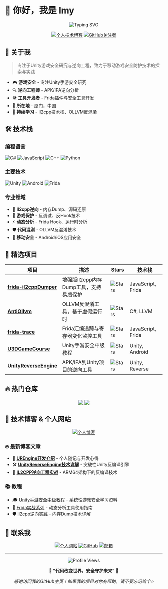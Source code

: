 # 👋 你好，我是 Imy

<div align="center">
  <img src="https://readme-typing-svg.herokuapp.com?font=Fira+Code&size=30&pause=1000&color=00D4FF&center=true&vCenter=true&width=600&lines=游戏安全研究员;Unity逆向工程师;Frida工具开发者;移动安全" alt="Typing SVG" />
</div>

<div align="center">
  
[![个人技术博客](https://img.shields.io/badge/🌟_个人技术博客-FF6B35?style=for-the-badge&logo=hexo&logoColor=white)](https://iiiimmmyyy.github.io/IIIImmmyyy/)
[![GitHub关注者](https://img.shields.io/badge/GitHub_关注者-133_followers-00D4FF?style=for-the-badge&logo=github)](https://github.com/IIIImmmyyy)

</div>

## 🚀 关于我

> 专注于Unity游戏安全研究与逆向工程，致力于移动游戏安全防护技术的探索与实践

- 🎮 **游戏安全** - 专注Unity手游安全研究
- 🔍 **逆向工程师** - APK/IPA逆向分析 
- 🛠️ **工具开发者** - Frida插件与安全工具开发
- 📍 **所在地** - 厦门，中国
- 🌱 **持续学习** - Il2cpp技术栈、OLLVM反混淆

## 🛠️ 技术栈

### 编程语言
![C#](https://img.shields.io/badge/C%23-239120?style=for-the-badge&logo=c-sharp&logoColor=white)
![JavaScript](https://img.shields.io/badge/JavaScript-F7DF1E?style=for-the-badge&logo=javascript&logoColor=black)
![C++](https://img.shields.io/badge/C++-00599C?style=for-the-badge&logo=c%2B%2B&logoColor=white)
![Python](https://img.shields.io/badge/Python-3776AB?style=for-the-badge&logo=python&logoColor=white)

### 主要技术
![Unity](https://img.shields.io/badge/Unity-000000?style=for-the-badge&logo=unity&logoColor=white)
![Android](https://img.shields.io/badge/Android-3DDC84?style=for-the-badge&logo=android&logoColor=white)
![Frida](https://img.shields.io/badge/Frida-FF6B35?style=for-the-badge&logo=frida&logoColor=white)

### 专业领域
- 🎯 **Il2cpp逆向** - 内存Dump、源码还原
- 🔐 **游戏保护** - 反调试、反Hook技术
- ⚡ **动态分析** - Frida Hook、运行时分析
- 🛡️ **代码混淆** - OLLVM反混淆技术
- 📱 **移动安全** - Android/iOS应用安全

## 🌟 精选项目

<div align="center">

| 项目 | 描述 | Stars | 技术栈 |
|------|------|-------|--------|
| [**frida-il2cppDumper**](https://github.com/IIIImmmyyy/frida-il2cppDumper) | 增强版Il2cpp内存Dump工具，支持易盾保护 | ![Stars](https://img.shields.io/github/stars/IIIImmmyyy/frida-il2cppDumper?style=flat&color=yellow) | JavaScript, Frida |
| [**AntiOllvm**](https://github.com/IIIImmmyyy/AntiOllvm) | OLLVM反混淆工具，基于虚假运行时 | ![Stars](https://img.shields.io/github/stars/IIIImmmyyy/AntiOllvm?style=flat&color=yellow) | C#, LLVM |
| [**frida-trace**](https://github.com/IIIImmmyyy/frida-trace) | Frida汇编追踪与寄存器变化监控工具 | ![Stars](https://img.shields.io/github/stars/IIIImmmyyy/frida-trace?style=flat&color=yellow) | JavaScript, Frida |
| [**U3DGameCourse**](https://github.com/IIIImmmyyy/U3DGameCourse) | Unity手游安全中级教程 | ![Stars](https://img.shields.io/github/stars/IIIImmmyyy/U3DGameCourse?style=flat&color=yellow) | Unity, Android |
| [**UnityReverseEngine**](https://github.com/IIIImmmyyy/UnityReverseEngine) | APK/IPA到Unity项目的逆向工具 | ![Stars](https://img.shields.io/github/stars/IIIImmmyyy/UnityReverseEngine?style=flat&color=yellow) | Unity, Reverse |

</div>



## 🔥 热门仓库

<div align="center">
  <a href="https://github.com/IIIImmmyyy/frida-il2cppDumper">
    <img align="center" src="https://github-readme-stats.vercel.app/api/pin/?username=IIIImmmyyy&repo=frida-il2cppDumper&theme=vue&hide_border=true" />
  </a>
  <a href="https://github.com/IIIImmmyyy/AntiOllvm">
    <img align="center" src="https://github-readme-stats.vercel.app/api/pin/?username=IIIImmmyyy&repo=AntiOllvm&theme=vue&hide_border=true" />
  </a>
</div>

## 📝 技术博客 & 个人网站

<div align="center">
  <a href="https://iiiimmmyyy.github.io/IIIImmmyyy/">
    <img src="https://img.shields.io/badge/🌟_访问我的技术博客-FF6B35?style=for-the-badge&logo=hexo&logoColor=white" alt="个人博客" />
  </a>
</div>

### 🔥 最新博客文章
- 🚀 [**UREngine开发介绍**](https://iiiimmmyyy.github.io/IIIImmmyyy/) - 个人随记与开发心得
- 🛠️ [**UnityReverseEngine技术详解**](https://iiiimmmyyy.github.io/IIIImmmyyy/) - 突破性Unity反编译引擎
- 🎯 [**IL2CPP逆向工程实战**](https://iiiimmmyyy.github.io/IIIImmmyyy/) - ARM64架构下的反编译技术

### 📚 教程
- 🎓 [Unity手游安全中级教程](https://github.com/IIIImmmyyy/U3DGameCourse) - 系统性游戏安全学习资料
- 🔧 [Frida实战系列](https://github.com/IIIImmmyyy/frida-trace) - 动态分析工具使用指南
- 🛡️ [Il2cpp逆向实践](https://github.com/IIIImmmyyy/frida-il2cppDumper) - 内存Dump技术详解

## 🤝 联系我

<div align="center">

[![个人网站](https://img.shields.io/badge/🌐_个人网站-4285f4?style=for-the-badge)](https://iiiimmmyyy.github.io/IIIImmmyyy/)
[![GitHub](https://img.shields.io/badge/GitHub-181717?style=for-the-badge&logo=github)](https://github.com/IIIImmmyyy)
[![邮箱](https://img.shields.io/badge/📧_联系邮箱-D14836?style=for-the-badge)](mailto:your-email@example.com)

</div>

---

<div align="center">
  <img src="https://komarev.com/ghpvc/?username=IIIImmmyyy&color=00D4FF&style=flat-square&label=访问量" alt="Profile Views" />
  
  **🚀 "代码改变世界，安全守护未来" 🚀**
  
  *感谢访问我的GitHub主页！如果我的项目对你有帮助，请不要忘记给个⭐️*
</div> 
